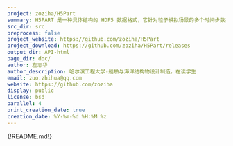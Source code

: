 ```yaml
---
project: zoziha/H5Part
summary: H5PART 是一种具体结构的 HDF5 数据格式，它针对粒子模拟场景的多个时间步数据存储，可用于 ParaView / VisIt 可视化。
src_dir: src
preprocess: false
project_website: https://github.com/zoziha/H5Part
project_download: https://github.com/zoziha/H5Part/releases
output_dir: API-html
page_dir: doc/
author: 左志华
author_description: 哈尔滨工程大学-船舶与海洋结构物设计制造，在读学生
email: zuo.zhihua@qq.com
website: https://github.com/zoziha
display: public
license: bsd
parallel: 4
print_creation_date: true
creation_date: %Y-%m-%d %H:%M %z
---
```


{!README.md!}
